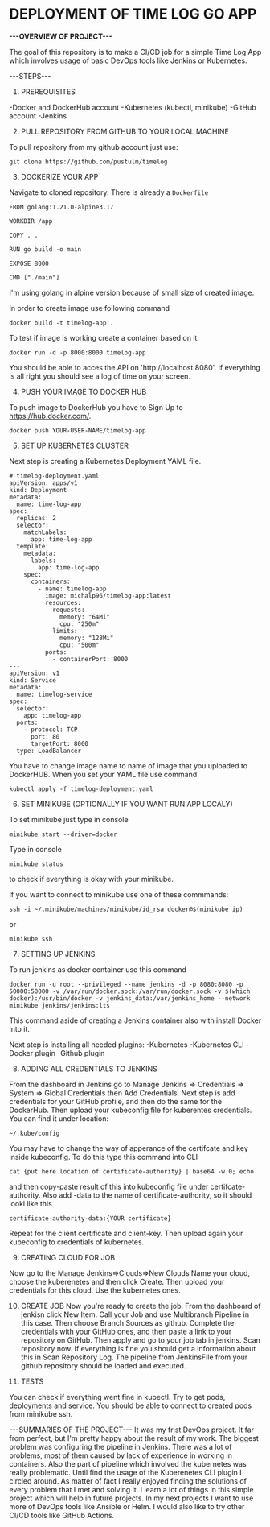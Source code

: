 # DEPLOYMENT OF TIME LOG GO APP

**---OVERVIEW OF PROJECT---**

The goal of this repository is to make a CI/CD job for a simple Time Log App which involves usage of basic DevOps tools like Jenkins or Kubernetes.

---STEPS---

1. PREREQUISITES

-Docker and DockerHub account
-Kubernetes (kubectl, minikube)
-GitHub account
-Jenkins 

2. PULL REPOSITORY FROM GITHUB TO YOUR LOCAL MACHINE

To pull repository from my github account just use:

```
git clone https://github.com/pustulm/timelog
```

3. DOCKERIZE YOUR APP

Navigate to cloned repository. There is already a `Dockerfile`

```
FROM golang:1.21.0-alpine3.17

WORKDIR /app

COPY . .

RUN go build -o main

EXPOSE 8000

CMD ["./main"]
```

I'm using golang in alpine version because of small size of created image.

In order to create image use following command 

```
docker build -t timelog-app .

```

To test if image is working create a container based on it:

```
docker run -d -p 8000:8000 timelog-app
```

You should be able to acces the API on 'http://localhost:8080'. If everything is all right you should see a log of time on your screen.

4. PUSH YOUR IMAGE TO DOCKER HUB

To push image to DockerHub you have to Sign Up to https://hub.docker.com/.

```
docker push YOUR-USER-NAME/timelog-app
```

5. SET UP KUBERNETES CLUSTER

Next step is creating a Kubernetes Deployment YAML file.

```
# timelog-deployment.yaml
apiVersion: apps/v1
kind: Deployment
metadata:
  name: time-log-app
spec:
  replicas: 2
  selector:
    matchLabels:
      app: time-log-app
  template:
    metadata:
      labels:
        app: time-log-app
    spec:
      containers:
        - name: timelog-app
          image: michalp96/timelog-app:latest
          resources:
            requests:
              memory: "64Mi"
              cpu: "250m"
            limits:
              memory: "128Mi"
              cpu: "500m"
          ports:
            - containerPort: 8000
---
apiVersion: v1
kind: Service
metadata:
  name: timelog-service
spec:
  selector:
    app: timelog-app
  ports:
    - protocol: TCP
      port: 80
      targetPort: 8000
  type: LoadBalancer

```

You have to change image name to name of image that you uploaded to DockerHUB. When you set your YAML file use command 

```
kubectl apply -f timelog-deployment.yaml
```

6. SET MINIKUBE (OPTIONALLY IF YOU WANT RUN APP LOCALY)

To set minikube just type in console

```
minikube start --driver=docker
```

Type in console

```
minikube status
```

to check if everything is okay with your minikube.

If you want to connect to minikube use one of these commmands:

```
ssh -i ~/.minikube/machines/minikube/id_rsa docker@$(minikube ip)
```

or

```
minikube ssh
```

7. SETTING UP JENKINS

To run jenkins as docker container use this command

```
docker run -u root --privileged --name jenkins -d -p 8080:8080 -p 50000:50000 -v /var/run/docker.sock:/var/run/docker.sock -v $(which docker):/usr/bin/docker -v jenkins_data:/var/jenkins_home --network minikube jenkins/jenkins:lts
```
This command aside of creating a Jenkins container also with install Docker into it. 

Next step is installing all needed plugins:
-Kubernetes
-Kubernetes CLI
-Docker plugin
-Github plugin

8. ADDING ALL CREDENTIALS TO JENKINS

From the dashboard in Jenkins go to Manage Jenkins => Credentials => System => Global Credentials then Add Credentials. Next step is add credentials for your GitHub profile, and then do the same for the DockerHub. Then upload your kubeconfig file for kuberentes credentials. You can find it under location:
```
~/.kube/config
```
You may have to change the way of apperance of the certifcate and key inside kubeconfig. To do this type this command into CLI 
```
cat {put here location of certificate-authority} | base64 -w 0; echo
```
and then copy-paste result of this into kubeconfig file under certifcate-authority. Also add -data to the name of certificate-authority, so it should looki like this
```
certificate-authority-data:{YOUR certificate}
``` 
Repeat for the client certificate and client-key. Then upload again your kubeconfig to credentials of kubernetes.

9. CREATING CLOUD FOR JOB

Now go to the Manage Jenkins=>Clouds=>New Clouds
Name your cloud, choose the kuberenetes and then click Create.
Then upload your credentials for this cloud. Use the kubernetes ones.

10. CREATE JOB
Now you're ready to create the job. From the dashboard of jenkisn click New Item. Call your Job and use Multibranch Pipeline in this case. Then choose Branch Sources as github. Complete the credentials with your GitHub ones, and then paste a link to your repository on GitHub. Then apply and go to your job tab in jenkins. Scan repository now. If everything is fine you should get a information about this in Scan Repository Log. The pipeline from JenkinsFile from your github repository should be loaded and executed.

11. TESTS

You can check if everything went fine in kubectl. Try to get pods, deployments and service. You should be able to connect to created pods from minikube ssh.

---SUMMARIES OF THE PROJECT---
It was my frist DevOps project. It far from perfect, but I'm pretty happy about the result of my work. The biggest problem was configuring the pipeline in Jenkins. There was a lot of problems, most of them caused by lack of experience in working in containers. Also the part of pipeline which involved the kubernetes was really problematic. Until find the usage of the Kuberenetes CLI plugin I circled around. As matter of fact I really enjoyed finding the solutions of every problem that I met and solving it. I learn a lot of things in this simple project which will help in future projects.
In my next projects I want to use more of DevOps tools like Ansible or Helm. I would also like to try other CI/CD tools like GitHub Actions.

